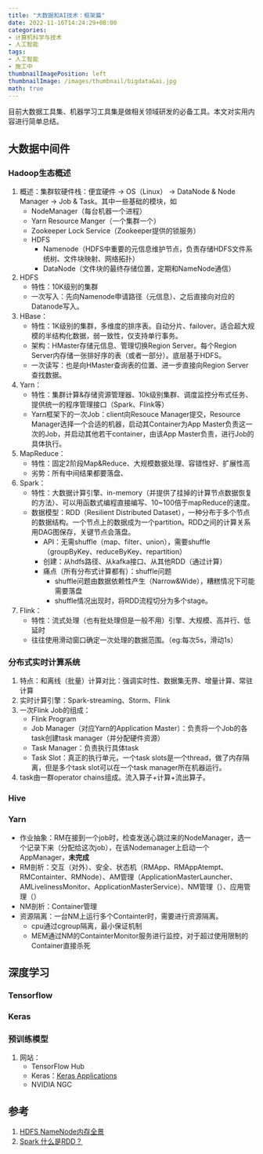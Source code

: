 ```yaml
---
title: "大数据和AI技术：框架篇"
date: 2022-11-16T14:24:29+08:00
categories:
- 计算机科学与技术
- 人工智能
tags:
- 人工智能
- 施工中
thumbnailImagePosition: left
thumbnailImage: /images/thumbnail/bigdata&ai.jpg
math: true
---
```

目前大数据工具集、机器学习工具集是做相关领域研发的必备工具。本文对实用内容进行简单总结。
<!--more-->

## 大数据中间件
### Hadoop生态概述
1. 概述：集群软硬件栈：便宜硬件 → OS（Linux） → DataNode & Node Manager → Job & Task。其中一些基础的模块，如
    - NodeManager（每台机器一个进程）
    - Yarn Resource Manger（一个集群一个）
    - Zookeeper Lock Service（Zookeeper提供的锁服务）
    - HDFS
        - Namenode（HDFS中重要的元信息维护节点，负责存储HDFS文件系统树、文件块映射、网络拓扑）
        - DataNode（文件块的最终存储位置，定期和NameNode通信）
1. HDFS
    - 特性：10K级别的集群
    - 一次写入：先向Namenode申请路径（元信息）、之后直接向对应的Datanode写入。
1. HBase：
    - 特性：1K级别的集群，多维度的排序表。自动分片、failover。适合超大规模的半结构化数据，弱一致性，仅支持单行事务。
    - 架构：HMaster存储元信息、管理切换Region Server。每个Region Server内存储一张排好序的表（或者一部分）。底层基于HDFS。
    - 一次读写：也是向HMaster查询表的位置、进一步直接向Region Server查找数据。
1. Yarn：
    - 特性：集群计算&存储资源管理器、10k级别集群、调度监控分布式任务、提供统一的程序管理接口（Spark、Flink等）
    - Yarn框架下的一次Job：client向Resouce Manager提交，Resource Manager选择一个合适的机器，启动其Container为App Master负责这一次的Job，并启动其他若干container，由该App Master负责，进行Job的具体执行。
1. MapReduce：
    - 特性：固定2阶段Map&Reduce、大规模数据处理、容错性好、扩展性高
    - 劣势：所有中间结果都要落盘、
1. Spark：
    - 特性：大数据计算引擎、in-memory（并提供了挂掉的计算节点数据恢复的方法）、可以用函数式编程直接编写、10~100倍于mapReduce的速度。
    - 数据模型：RDD（Resilient Distributed Dataset），一种分布于多个节点的数据结构。一个节点上的数据成为一个partition。RDD之间的计算关系用DAG图保存，关键节点会落盘。
        - API：无需shuffle（map、filter、union），需要shuffle（groupByKey、reduceByKey、repartition）
        - 创建：从hdfs路径、从kafka接口、从其他RDD（通过计算）
        - 痛点（所有分布式计算都有）：shuffle问题
            - shuffle问题由数据依赖性产生（Narrow&Wide），糟糕情况下可能需要落盘
            - shuffle情况出现时，将RDD流程切分为多个stage。
1. Flink：
    - 特性：流式处理（也有批处理但是一般不用）引擎、大规模、高并行、低延时
    - 往往使用滑动窗口确定一次处理的数据范围。（eg:每次5s，滑动1s）
### 分布式实时计算系统
1. 特点：和离线（批量）计算对比：强调实时性、数据集无界、增量计算、常驻计算
1. 实时计算引擎：Spark-streaming、Storm、Flink
1. 一次Flink Job的组成：
    - Flink Program
    - Job Manager（对应Yarn的Application Master）：负责将一个Job的各task创建task manager（并分配硬件资源）
    - Task Manager：负责执行具体task
    - Task Slot：真正的执行单元，一个task slots是一个thread，做了内存隔离，但是多个task slot可以在一个task manager所在机器运行。
1. task由一群operator chains组成。流入算子+计算+流出算子。

### Hive

### Yarn
- 作业抽象：RM在接到一个job时，检查发送心跳过来的NodeManager，选一个记录下来（分配给这次job），在该Nodemanager上启动一个AppManager，**未完成**
- RM剖析：交互（对外）、安全、状态机（RMApp、RMAppAtempt、RMContainter、RMNode）、AM管理（ApplicationMasterLauncher、AMLivelinessMonitor、ApplicationMasterService）、NM管理（）、应用管理（）
- NM剖析：Container管理
- 资源隔离：一台NM上运行多个Containter时，需要进行资源隔离。
    - cpu通过cgroup隔离，最小保证机制
    - MEM通过NM的ContainterMonitor服务进行监控，对于超过使用限制的Container直接杀死


## 深度学习
### Tensorflow
### Keras
### 预训练模型
1. 网站：
    - TensorFlow Hub
    - Keras：[Keras Applications](https://keras.io/api/applications/#available-models)
    - NVIDIA NGC

## 参考
1. [HDFS NameNode内存全景](https://tech.meituan.com/2016/08/26/namenode.html)
1. [Spark 什么是RDD？](https://www.jianshu.com/p/6411fff954cf)